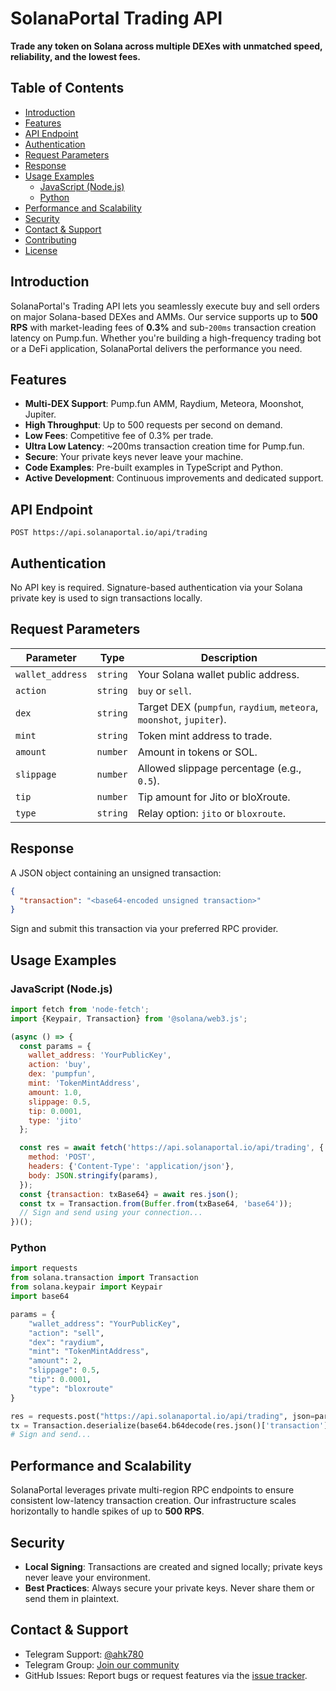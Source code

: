 # SolanaPortal Trading API

**Trade any token on Solana across multiple DEXes with unmatched speed, reliability, and the lowest fees.**


## Table of Contents
- [Introduction](#introduction)
- [Features](#features)
- [API Endpoint](#api-endpoint)
- [Authentication](#authentication)
- [Request Parameters](#request-parameters)
- [Response](#response)
- [Usage Examples](#usage-examples)
  - [JavaScript (Node.js)](#javascript-nodejs)
  - [Python](#python)
- [Performance and Scalability](#performance-and-scalability)
- [Security](#security)
- [Contact & Support](#contact--support)
- [Contributing](#contributing)
- [License](#license)

## Introduction
SolanaPortal's Trading API lets you seamlessly execute buy and sell orders on major Solana-based DEXes and AMMs. Our service supports up to **500 RPS** with market-leading fees of **0.3%** and sub-`200ms` transaction creation latency on Pump.fun. Whether you're building a high-frequency trading bot or a DeFi application, SolanaPortal delivers the performance you need.

## Features
- **Multi-DEX Support**: Pump.fun AMM, Raydium, Meteora, Moonshot, Jupiter.
- **High Throughput**: Up to 500 requests per second on demand.
- **Low Fees**: Competitive fee of 0.3% per trade.
- **Ultra Low Latency**: ~200ms transaction creation time for Pump.fun.
- **Secure**: Your private keys never leave your machine.
- **Code Examples**: Pre-built examples in TypeScript and Python.
- **Active Development**: Continuous improvements and dedicated support.

## API Endpoint
```
POST https://api.solanaportal.io/api/trading
```

## Authentication
No API key is required. Signature-based authentication via your Solana private key is used to sign transactions locally.

## Request Parameters
| Parameter       | Type     | Description                                                       |
|-----------------|----------|-------------------------------------------------------------------|
| `wallet_address`| `string` | Your Solana wallet public address.                                |
| `action`        | `string` | `buy` or `sell`.                                                  |
| `dex`           | `string` | Target DEX (`pumpfun`, `raydium`, `meteora`, `moonshot`, `jupiter`). |
| `mint`          | `string` | Token mint address to trade.                                      |
| `amount`        | `number` | Amount in tokens or SOL.                                          |
| `slippage`      | `number` | Allowed slippage percentage (e.g., `0.5`).                        |
| `tip`           | `number` | Tip amount for Jito or bloXroute.                                 |
| `type`          | `string` | Relay option: `jito` or `bloxroute`.                              |

## Response
A JSON object containing an unsigned transaction:
```json
{
  "transaction": "<base64-encoded unsigned transaction>"
}
```
Sign and submit this transaction via your preferred RPC provider.

## Usage Examples

### JavaScript (Node.js)
```javascript
import fetch from 'node-fetch';
import {Keypair, Transaction} from '@solana/web3.js';

(async () => {
  const params = {
    wallet_address: 'YourPublicKey',
    action: 'buy',
    dex: 'pumpfun',
    mint: 'TokenMintAddress',
    amount: 1.0,
    slippage: 0.5,
    tip: 0.0001,
    type: 'jito'
  };

  const res = await fetch('https://api.solanaportal.io/api/trading', {
    method: 'POST',
    headers: {'Content-Type': 'application/json'},
    body: JSON.stringify(params),
  });
  const {transaction: txBase64} = await res.json();
  const tx = Transaction.from(Buffer.from(txBase64, 'base64'));
  // Sign and send using your connection...
})();
```

### Python
```python
import requests
from solana.transaction import Transaction
from solana.keypair import Keypair
import base64

params = {
    "wallet_address": "YourPublicKey",
    "action": "sell",
    "dex": "raydium",
    "mint": "TokenMintAddress",
    "amount": 2,
    "slippage": 0.5,
    "tip": 0.0001,
    "type": "bloxroute"
}

res = requests.post("https://api.solanaportal.io/api/trading", json=params)
tx = Transaction.deserialize(base64.b64decode(res.json()['transaction']))
# Sign and send...
```

## Performance and Scalability
SolanaPortal leverages private multi-region RPC endpoints to ensure consistent low-latency transaction creation. Our infrastructure scales horizontally to handle spikes of up to **500 RPS**.

## Security
- **Local Signing**: Transactions are created and signed locally; private keys never leave your environment.
- **Best Practices**: Always secure your private keys. Never share them or send them in plaintext.

## Contact & Support
- Telegram Support: [@ahk780](https://t.me/ahk780)
- Telegram Group: [Join our community](https://t.me/ahk782)
- GitHub Issues: Report bugs or request features via the [issue tracker](mailto:report@solanaportal.io).
